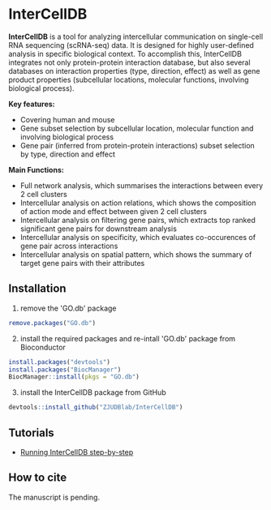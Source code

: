 # InterCellDB

**InterCellDB** is a tool for analyzing intercellular communication on single-cell RNA sequencing (scRNA-seq) data. It is designed for highly user-defined analysis in specific biological context. To accomplish this,  InterCellDB integrates not only protein-protein interaction database, but also several databases on interaction properties (type, direction, effect) as well as gene product properties (subcellular locations,  molecular functions, involving biological process).

**Key features:**

- Covering human and mouse
- Gene subset selection by subcellular location, molecular function and involving biological process
- Gene pair (inferred from protein-protein interactions) subset selection by type, direction and effect

**Main Functions:**

- Full network analysis, which summarises the interactions between every 2 cell clusters
- Intercellular analysis on action relations, which shows the composition of action mode and effect between given 2 cell clusters
- Intercellular analysis on filtering gene pairs, which extracts top ranked significant gene pairs for downstream analysis
- Intercellular analysis on specificity, which evaluates co-occurences of gene pair across interactions
- Intercellular analysis on spatial pattern, which shows the summary of target gene pairs with their attributes

## Installation

1. remove the 'GO.db' package 

```R
remove.packages("GO.db")
```

2. install the required packages and re-intall 'GO.db' package from Bioconductor

```R
install.packages("devtools")
install.packages("BiocManager")
BiocManager::install(pkgs = "GO.db")
```

3. install the InterCellDB package from GitHub

```R
devtools::install_github("ZJUDBlab/InterCellDB")
```



## Tutorials

- [Running InterCellDB step-by-step](./tutorials/Basic-steps.md)



## How to cite

The manuscript is pending.
